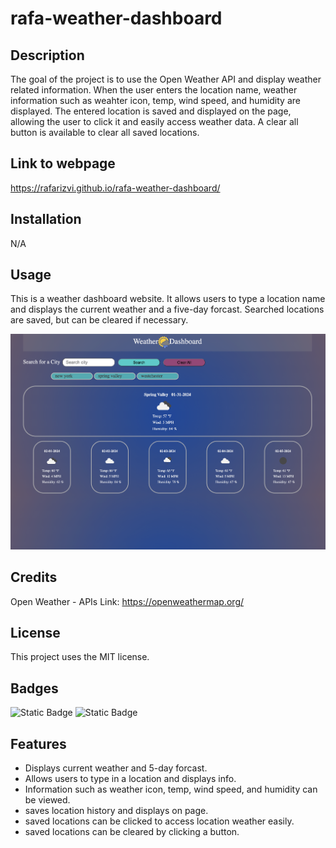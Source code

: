 # rafa-weather-dashboard

## Description

The goal of the project is to use the Open Weather API and display weather related information. When the user enters the location name, weather information such as weahter icon, temp, wind speed, and humidity are displayed. The entered location is saved and displayed on the page, allowing the user to click it and easily access weather data. A clear all button is available to clear all saved locations.

## Link to webpage
https://rafarizvi.github.io/rafa-weather-dashboard/

## Installation

N/A

## Usage

This is a weather dashboard website. It allows users to type a location name and displays the current weather and a five-day forcast. Searched locations are saved, but can be cleared if necessary.

![screenshot of weather dashboard webpage](assets/images/weather.png)

## Credits

Open Weather - APIs
Link: https://openweathermap.org/

## License

This project uses the MIT license.

## Badges

![Static Badge](https://img.shields.io/badge/JavaScript-green)
![Static Badge](https://img.shields.io/badge/HTML-CSS-blue)


## Features

- Displays current weather and 5-day forcast.
- Allows users to type in a location and displays info.
- Information such as weather icon, temp, wind speed, and humidity can be viewed.
- saves location history and displays on page.
- saved locations can be clicked to access location weather easily.
- saved locations can be cleared by clicking a button.


